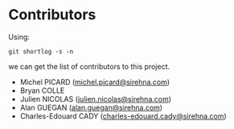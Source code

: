 # Contributors

Using:

```{.bash}
git shortlog -s -n
```

we can get the list of contributors to this project.

- Michel PICARD (michel.picard@sirehna.com)
- Bryan COLLE
- Julien NICOLAS (julien.nicolas@sirehna.com)
- Alan GUEGAN  (alan.guegan@sirehna.com)
- Charles-Edouard CADY (charles-edouard.cady@sirehna.com)

